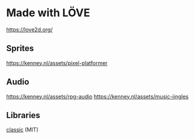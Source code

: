 # Made with LÖVE

https://love2d.org/

## Sprites

https://kenney.nl/assets/pixel-platformer

## Audio

https://kenney.nl/assets/rpg-audio
https://kenney.nl/assets/music-jingles

## Libraries

[classic](https://github.com/rxi/classic) (MIT)